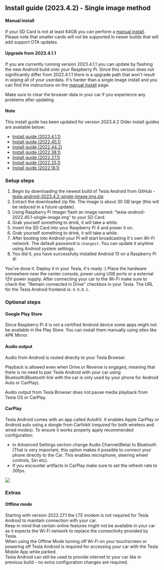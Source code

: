 ## Install guide (2023.4.2) - Single image method

#### Manual install

If your SD Card is not at least 64GB you can perform a [manual install](/install-guide-full). Please note that smaller cards will not be supported in newer builds that will add support OTA updates.

#### Upgrade from 2023.4.1.1

If you are currently running version 2023.4.1.1 you can update by flashing the new Android build onto your Raspberry Pi. Since this version does not significantly differ from  2022.4.1.1 there is a upgrade path that won't result in wiping all of your userdata. It's harder than a single image install and you can find the instructions on the [manual install](/install-guide-full) page.

Make sure to clear the browser data in your car if you experience any problems after updating.

#### Note

This install guide has been updated for version 2023.4.2 Older install guides are available below:
- [Install guide (2023.4.1.1)](/install-guide-2023-4-1-1)
- [Install guide (2022.45.1)](/install-guide-2022-45-1)
- [Install guide (2022.44.2)](/install-guide-2022-44)
- [Install guide (2022.38.1)](/install-guide-2022-38-1)
- [Install guide (2022.27.1)](/install-guide-2022-27-1)
- [Install guide (2022.25.1)](/install-guide-2022-25-1)
- [Install guide (2022.18.1)](/install-guide-2022-18-1)

### Setup steps

1. Begin by downloading the newest build of Tesla Android from GitHub - [tesla-android-2023.4.2-single-image.img.zip](https://github.com/tesla-android/android-manifest/releases/download/2023.4.2/tesla-android-2023.4.2-single-image.img.zip)
2. Extract the downloaded zip file. The image is about 30 GB large (this will be reduced in a future update).
3. Using Raspberry Pi Imager flash an image named: "tesla-android-2022.45.1-single-image.img" to your SD Card.
4. Grab yourself something to drink, it will take a while.
5. Insert the SD Card into your Raspberry Pi 4 and power it on.
6. Grab yourself something to drink, it will take a while.
7. After booting into Android your Pi will start broadcasting it's own Wi-Fi network. The default password is ``changeit``. You can update it anytime using Android system settings.
8. You did it, you have successfully installed Android 13 on a Raspberry Pi 4!

You've done it. Deploy it in your Tesla, it's ready :) Place the hardware somewhere near the center console, power using USB ports or a external 12V power supply. After connecting your car to the Wi-Fi make sure to check the: "Remain connected in Drive" checkbox in your Tesla. The URL for the Tesla Android frontend is: ``9.9.0.1``.

### Optional steps

#### Google Play Store

Since Raspberry Pi 4 is not a certified Android device some apps might not be available in the Play Store. You can install them manually using sites like APK Mirror.

#### Audio output

Audio from Android is routed directly to your Tesla Browser.

Playback is allowed even when Drive or Reverse is engaged, meaning that there is no need to pair Tesla Android with your car using Bluetooth(Bluetooth link with the car is only used by your phone for Android Auto or CarPlay).

Audio output from Tesla Browser does not pause media playback from Tesla OS or CarPlay.

#### CarPlay

Tesla Android comes with an app called AutoKit. It enables Apple CarPlay or Android auto using a dongle from Carlinkit (required for both wireless and wired modes). To ensure it works properly apply recommended configuration:
- In Advanced Settings section change Audio Channel(Beta) to Bluetooth (That is very important, this option makes it possible to connect your phone directly to the Car. This enables microphone, steering wheel controls, Siri etc).
- If you encounter artifacts in CarPlay make sure to set the refresh rate to 30fps.

<img src="assets/carplay-settings.png">

### Extras

#### Offline mode

Starting with version 2022.27.1 the LTE modem is not required for Tesla Android to maintain connection with your car.<br>
Keep in mind that certain online features might not be available in your car as it expects the Wi-Fi network to replace the connectivity provided by Tesla.<br>
When using the Offline Mode turning off Wi-Fi on your touchscreen or powering off Tesla Android is required for accessing your car with the Tesla Mobile App while parked.<br>
Tesla Android can still be used to provide internet to your car like in previous build - no extra configuration changes are required.

